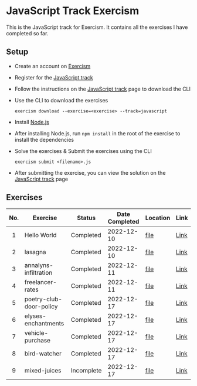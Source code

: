 # JavaScript Track Exercism

This is the JavaScript track for Exercism. It contains all the exercises I have completed so far.

## Setup

- Create an account on [Exercism](https://exercism.org/)
- Register for the [JavaScript track](https://exercism.org/tracks/javascript)
- Follow the instructions on the [JavaScript track](https://exercism.org/tracks/javascript) page to download the CLI
- Use the CLI to download the exercises

    `exercism download --exercise=<exercise> --track=javascript`

- Install [Node.js](https://nodejs.org/en/download/)
- After installing Node.js, run `npm install` in the root of the exercise to install the dependencies
- Solve the exercises & Submit the exercises using the CLI

    `exercism submit <filename>.js`

- After submitting the exercise, you can view the solution on the [JavaScript track](https://exercism.org/tracks/javascript) page

## Exercises

| No. | Exercise                | Status    | Date Completed | Location                                               | Link                                                                             |
| :-: | ----------------------- | --------- | -------------- | ------------------------------------------------------ | -------------------------------------------------------------------------------- |
|  1  | Hello World             | Completed | 2022-12-10     | [file](hello-world/hello-world.js)                     | [Link](https://exercism.org/tracks/javascript/exercises/hello-world)             |
|  2  | lasagna                 | Completed | 2022-12-10     | [file](lasagna/lasagna.js)                             | [Link](https://exercism.org/tracks/javascript/exercises/lasagna)                 |
|  3  | annalyns-infiltration   | Completed | 2022-12-11     | [file](annalyns-infiltration/annalyns-infiltration.js) | [Link](https://exercism.org/tracks/javascript/exercises/annalyns-infiltration)   |
|  4  | freelancer-rates        | Completed | 2022-12-11     | [file](freelancer-rates/freelancer-rates.js)           | [Link](https://exercism.org/tracks/javascript/exercises/freelancer-rates)        |
|  5  | poetry-club-door-policy | Completed | 2022-12-17     | [file](poetry-club-door-policy/door-policy.js)         | [Link](https://exercism.org/tracks/javascript/exercises/poetry-club-door-policy) |
|  6  | elyses-enchantments     | Completed | 2022-12-17     | [file](elyses-enchantments/enchantments.js)            | [Link](https://exercism.org/tracks/javascript/exercises/elyses-enchantments)     |
|  7  | vehicle-purchase        | Completed | 2022-12-17     | [file](vehicle-purchase/vehicle-purchase.js)           | [Link](https://exercism.org/tracks/javascript/exercises/vehicle-purchase)        |
|  8  | bird-watcher            | Completed | 2022-12-17     | [file](bird-watcher/bird-watcher.js)                   | [Link](https://exercism.org/tracks/javascript/exercises/bird-watcher)            |
|  9  | mixed-juices            | Incomplete | 2022-12-17     | [file](mixed-juices/mixed-juices.js)                   | [Link](https://exercism.org/tracks/javascript/exercises/mixed-juices)            |
